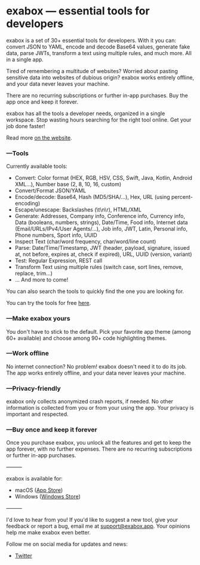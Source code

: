 # exabox — essential tools for developers

exabox is a set of 30+ essential tools for developers. With it you can: convert JSON to YAML, encode and decode Base64 values, generate fake data, parse JWTs, transform a text using multiple rules, and much more. All in a single app.

Tired of remembering a multitude of websites? Worried about pasting sensitive data into websites of dubious origin? exabox works entirely offline, and your data never leaves your machine.

There are no recurring subscriptions or further in-app purchases. Buy the app once and keep it forever.

exabox has all the tools a developer needs, organized in a single workspace. Stop wasting hours searching for the right tool online. Get your job done faster!

Read more [on the website](https://exabox.app/).

### —Tools

Currently available tools:

- Convert: Color format (HEX, RGB, HSV, CSS, Swift, Java, Kotlin, Android XML...), Number base (2, 8, 10, 16, custom)
- Convert/Format JSON/YAML
- Encode/decode: Base64, Hash (MD5/SHA/...), Hex, URL (using percent-encoding)
- Escape/unescape: Backslashes (\t\n\r), HTML/XML
- Generate: Addresses, Company info, Conference info, Currency info, Data (booleans, numbers, strings), Date/Time, Food info, Internet data (Email/URLs/IPv4/User Agents/...), Job info, JWT, Latin, Personal info, Phone numbers, Sport info, UUID
- Inspect Text (char/word frequency, char/word/line count)
- Parse: Date/Time/Timestamp, JWT (header, payload, signature, issued at, not before, expires at, check if expired), URL, UUID (version, variant)
- Test: Regular Expression, REST call
- Transform Text using multiple rules (switch case, sort lines, remove, replace, trim...)
- ... And more to come!

You can also search the tools to quickly find the one you are looking for.

You can try the tools for free [here](https://tools.exabox.app/).

### —Make exabox yours

You don't have to stick to the default. Pick your favorite app theme (among 60+ available) and choose among 90+ code highlighting themes.

### —Work offline

No internet connection? No problem! exabox doesn't need it to do its job. The app works entirely offline, and your data never leaves your machine. 

### —Privacy-friendly

exabox only collects anonymized crash reports, if needed. No other information is collected from you or from your using the app. Your privacy is important and respected.

### —Buy once and keep it forever

Once you purchase exabox, you unlock all the features and get to keep the app forever, with no further expenses. There are no recurring subscriptions or further in-app purchases.

———

exabox is available for:

- macOS ([App Store](https://apps.apple.com/us/app/exabox-developer-survival-kit/id1577374289))
- Windows ([Windows Store](https://www.microsoft.com/en-ie/p/exabox-developer-survival-kit/9nzlp7h4kxck?rtc=1&activetab=pivot:overviewtab))

———

I'd love to hear from you! If you'd like to suggest a new tool, give your feedback or report a bug, email me at support@exabox.app. Your opinions help me make exabox even better.

Follow me on social media for updates and news:
- [Twitter](https://twitter.com/albemala)
